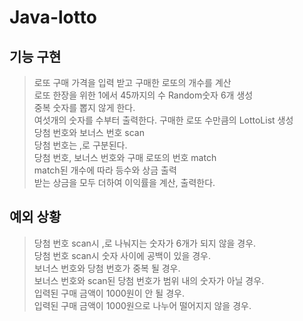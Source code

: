 Java-lotto  
==========  
기능 구현  
----------  
>로또 구매 가격을 입력 받고 구매한 로또의 개수를 계산  
>로또 한장을 위한 1에서 45까지의 수 Random숫자 6개 생성  
>중복 숫자를 뽑지 않게 한다.  
>여섯개의 숫자를  수부터 출력한다.
>구매한 로또 수만큼의 LottoList 생성  
>당첨 번호와 보너스 번호 scan  
>당첨 번호는 ,로 구분된다.  
>당첨 번호, 보너스 번호와 구매 로또의 번호 match  
>match된 개수에 따라 등수와 상금 출력  
>받는 상금을 모두 더하여 이익률을 계산, 출력한다.  

예외 상황  
---------  
>당첨 번호 scan시 ,로 나눠지는 숫자가 6개가 되지 않을 경우.  
>당첨 번호 scan시 숫자 사이에 공백이 있을 경우.  
>보너스 번호와 당첨 번호가 중복 될 경우.  
>보너스 번호와 scan된 당첨 번호가 범위 내의 숫자가 아닐 경우.  
>입력된 구매 금액이 1000원이 안 될 경우.  
>입력된 구매 금액이 1000원으로 나누어 떨어지지 않을 경우.

